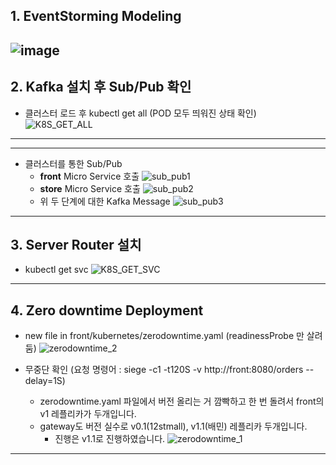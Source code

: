 **1. EventStorming Modeling**
---
![image](https://github.com/Old-Temple/assignment_fooddelivery/assets/78444302/da762dea-853c-424e-a615-060220900785)
---

**2. Kafka 설치 후 Sub/Pub 확인**
---
- 클러스터 로드 후 kubectl get all (POD 모두 띄워진 상태 확인)
![K8S_GET_ALL](https://github.com/Old-Temple/assignment_fooddelivery/assets/78444302/4b5478bc-4da1-4222-836c-03a32e274582)
---

---
- 클러스터를 통한 Sub/Pub
  - **front** Micro Service 호출
![sub_pub1](https://github.com/Old-Temple/assignment_fooddelivery/assets/78444302/8e51f85a-6c97-44f5-8ce2-cd2b4113c5dc)
  - **store** Micro Service 호출
![sub_pub2](https://github.com/Old-Temple/assignment_fooddelivery/assets/78444302/7af8911a-8d02-4dab-a4ee-52f30503f312)
  - 위 두 단계에 대한 Kafka Message
![sub_pub3](https://github.com/Old-Temple/assignment_fooddelivery/assets/78444302/22d7f303-58d0-48bd-88eb-b8042ec51912)
---

**3. Server Router 설치**
---
- kubectl get svc
![K8S_GET_SVC](https://github.com/Old-Temple/assignment_fooddelivery/assets/78444302/7fc279f6-1789-4b37-8705-2efef3136f73)
---

**4. Zero downtime Deployment**
---
- new file in front/kubernetes/zerodowntime.yaml (readinessProbe 만 살려둠)
![zerodowntime_2](https://github.com/Old-Temple/assignment_fooddelivery/assets/78444302/98d1f7b5-6c23-4a0a-b0d7-8d2d37de92f8)

- 무중단 확인 (요청 명령어 : siege -c1 -t120S -v http://front:8080/orders --delay=1S)
  - zerodowntime.yaml 파일에서 버전 올리는 거 깜빡하고 한 번 돌려서 front의 v1 레플리카가 두개입니다.
  - gateway도 버전 실수로 v0.1(12stmall), v1.1(배민) 레플리카 두개입니다.
    - 진행은 v1.1로 진행하였습니다.
![zerodowntime_1](https://github.com/Old-Temple/assignment_fooddelivery/assets/78444302/d05168a8-5bc4-4d91-83d4-24f520fc52a3)
---
